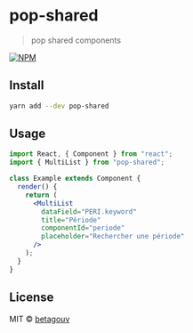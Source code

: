# pop-shared

> pop shared components

[![NPM](https://img.shields.io/npm/v/pop-shared.svg)](https://www.npmjs.com/package/pop-shared)

## Install

```bash
yarn add --dev pop-shared
```

## Usage

```jsx
import React, { Component } from "react";
import { MultiList } from "pop-shared";

class Example extends Component {
  render() {
    return (
      <MultiList
        dataField="PERI.keyword"
        title="Période"
        componentId="periode"
        placeholder="Rechercher une période"
      />
    );
  }
}
```

## License

MIT © [betagouv](https://github.com/betagouv)
